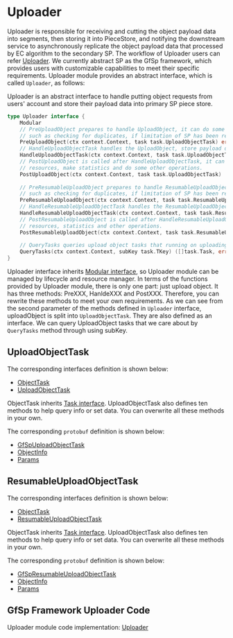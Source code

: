# Uploader

Uploader is responsible for receiving and cutting the object payload data into segments, then storing it into PieceStore, and notifying the downstream service to asynchronously replicate the object payload data that processed by EC algorithm to the secondary SP. The workflow of Uploader users can refer [Uploader](../workflow/workflow.md#uploader). We currently abstract SP as the GfSp framework, which provides users with customizable capabilities to meet their specific requirements. Uploader module provides an abstract interface, which is called `Uploader`, as follows:

Uploader is an abstract interface to handle putting object requests from users' account and store their payload data into primary SP piece store.

```go
type Uploader interface {
    Modular
    // PreUploadObject prepares to handle UploadObject, it can do some checks
    // such as checking for duplicates, if limitation of SP has been reached, etc.
    PreUploadObject(ctx context.Context, task task.UploadObjectTask) error
    // HandleUploadObjectTask handles the UploadObject, store payload data into piece store by data stream.
    HandleUploadObjectTask(ctx context.Context, task task.UploadObjectTask, stream io.Reader) error
    // PostUploadObject is called after HandleUploadObjectTask, it can recycle
    // resources, make statistics and do some other operations.
    PostUploadObject(ctx context.Context, task task.UploadObjectTask)
    
    // PreResumableUploadObject prepares to handle ResumableUploadObject, it can do some checks
    // such as checking for duplicates, if limitation of SP has been reached, etc.
    PreResumableUploadObject(ctx context.Context, task task.ResumableUploadObjectTask) error
    // HandleResumableUploadObjectTask handles the ResumableUploadObject, store payload data into piece store by data stream.
    HandleResumableUploadObjectTask(ctx context.Context, task task.ResumableUploadObjectTask, stream io.Reader) error
    // PostResumableUploadObject is called after HandleResumableUploadObjectTask, it can recycle
    // resources, statistics and other operations.
    PostResumableUploadObject(ctx context.Context, task task.ResumableUploadObjectTask)
    
    // QueryTasks queries upload object tasks that running on uploading by task sub-key.
    QueryTasks(ctx context.Context, subKey task.TKey) ([]task.Task, error)
}
```

Uploader interface inherits [Modular interface](./common/lifecycle_modular.md#modular-interface), so Uploader module can be managed by lifecycle and resource manager. In terms of the functions provided by Uploader module, there is only one part: just upload object. It has three methods: PreXXX, HanldeXXX and PostXXX. Therefore, you can rewrite these methods to meet your own requirements. As we can see from the second parameter of the methods defined in `Uploader` interface, uploadObject is split into `UploadObjectTask`. They are also defined as an interface. We can query UploadObject tasks that we care about by `QueryTasks` method through using subKey.

## UploadObjectTask

The corresponding interfaces definition is shown below:

- [ObjectTask](./common/task.md#objecttask)
- [UploadObjectTask](./common/task.md#uploadobjecttask)

ObjectTask inherits [Task interface](./common/task.md#task). UploadObjectTask also defines ten methods to help query info or set data. You can overwrite all these methods in your own.

The corresponding `protobuf` definition is shown below:

- [GfSpUploadObjectTask](./common/proto.md#gfspuploadobjecttask-proto)
- [ObjectInfo](./common/proto.md#objectinfo-proto)
- [Params](./common/proto.md#params-proto)

## ResumableUploadObjectTask

The corresponding interfaces definition is shown below:

- [ObjectTask](./common/task.md#objecttask)
- [ResumableUploadObjectTask](./common/task.md#resumableuploadobjecttask)

ObjectTask inherits [Task interface](./common/task.md#task). UploadObjectTask also defines ten methods to help query info or set data. You can overwrite all these methods in your own.

The corresponding `protobuf` definition is shown below:

- [GfSpResumableUploadObjectTask](./common/proto.md#gfspresumableuploadobjecttask-proto)
- [ObjectInfo](./common/proto.md#objectinfo-proto)
- [Params](./common/proto.md#params-proto)

## GfSp Framework Uploader Code

Uploader module code implementation: [Uploader](https://github.com/bnb-chain/greenfield-storage-provider/tree/master/modular/uploader)
